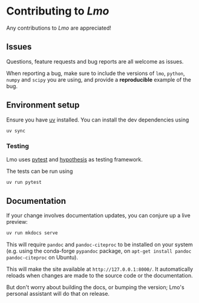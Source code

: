 # Contributing to *Lmo*

Any contributions to *Lmo* are appreciated!

## Issues

Questions, feature requests and bug reports are all welcome as issues.

When reporting a bug, make sure to include the versions of `lmo`, `python`,
`numpy` and `scipy` you are using, and provide a **reproducible** example of
the bug.

## Environment setup

Ensure you have [uv](https://docs.astral.sh/uv/getting-started/installation/)
installed.
You can install the dev dependencies using

```bash
uv sync
```

### Testing

Lmo uses [pytest](https://docs.pytest.org/en/stable/) and
[hypothesis](https://hypothesis.readthedocs.io/en/latest/) as testing
framework.

The tests can be run using

```bash
uv run pytest
```

## Documentation

If your change involves documentation updates, you can conjure up a live
preview:

```bash
uv run mkdocs serve
```

This will require `pandoc` and `pandoc-citeproc` to be installed on your
system (e.g. using the conda-forge `pypandoc` package, on
`apt-get install pandoc pandoc-citeproc` on Ubuntu).

This will make the site available at `http://127.0.0.1:8000/`.
It automatically reloads when changes are made to the source code or the
documentation.

But don't worry about building the docs, or bumping the version;
Lmo's personal assistant will do that on release.
